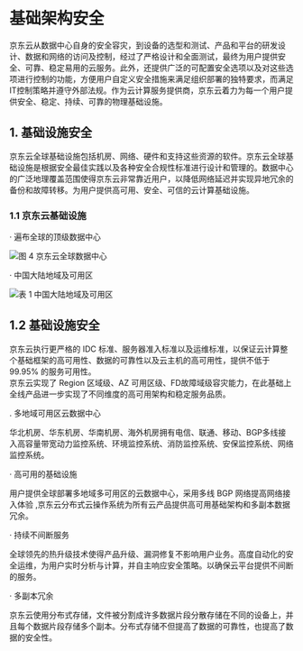 # 基础架构安全

京东云从数据中心自身的安全容灾，到设备的选型和测试、产品和平台的研发设计、数据和网络的访问及控制，经过了严格设计和全面测试，最终为用户提供安全、可靠、稳定易用的云服务。此外，还提供广泛的可配置安全选项以及对这些选项进行控制的功能，方便用户自定义安全措施来满足组织部署的独特要求，而满足IT控制策略并遵守外部法规。作为云计算服务提供商，京东云着力为每一个用户提供安全、稳定、持续、可靠的物理基础设施。

## 1. 基础设施安全

京东云全球基础设施包括机房、网络、硬件和支持这些资源的软件。京东云全球基础设施是根据安全最佳实践以及各种安全合规性标准进行设计和管理的。数据中心的广泛地理覆盖范围使得京东云非常靠近用户，以降低网络延迟并实现异地冗余的备份和故障转移。为用户提供高可用、安全、可信的云计算基础设施。

### 1.1 京东云基础设施

· 遍布全球的顶级数据中心


![图 4 京东云全球数据中心](https://github.com/jdcloudcom/cn/blob/edit/image/Security-Information/global2.jpg)


· 中国大陆地域及可用区


![表 1 中国大陆地域及可用区](https://github.com/jdcloudcom/cn/blob/edit/image/Security-Information/domestic2.jpg)



## 1.2 基础设施安全

京东云执行更严格的 IDC 标准、服务器准入标准以及运维标准，以保证云计算整个基础框架的高可用性、数据的可靠性以及云主机的高可用性，提供不低于99.95% 的服务可用性。 <br> 
京东云实现了 Region 区域级、AZ 可用区级、FD故障域级容灾能力，在此基础上全线产品进一步实现了不同维度的高可用架构和稳定服务品质。

. 多地域可用区云数据中心

华北机房、华东机房、华南机房、海外机房拥有电信、联通、移动、BGP多线接入高容量带宽动力监控系统、环境监控系统、消防监控系统、安保监控系统、网络监控系统。

· 高可用的基础设施

用户提供全球部署多地域多可用区的云数据中心，采用多线 BGP 网络提高网络接入体验 ,京东云分布式云操作系统为所有云产品提供高可用基础架构和多副本数据冗余。

· 持续不间断服务

全球领先的热升级技术使得产品升级、漏洞修复不影响用户业务。高度自动化的安全运维，为用户实时分析与计算，并自主响应安全策略。以确保云平台提供不间断的服务。

· 多副本冗余

京东云使用分布式存储，文件被分割成许多数据片段分散存储在不同的设备上，并且每个数据片段存储多个副本。分布式存储不但提高了数据的可靠性，也提高了数据的安全性。
